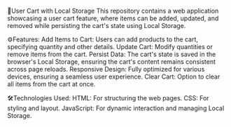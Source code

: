🛒User Cart with Local Storage
This repository contains a web application showcasing a user cart feature, where items can be added, updated, and removed while persisting the cart's state using Local Storage.

⚙️Features:
Add Items to Cart: Users can add products to the cart, specifying quantity and other details.
Update Cart: Modify quantities or remove items from the cart.
Persist Data: The cart's state is saved in the browser's Local Storage, ensuring the cart's content remains consistent across page reloads.
Responsive Design: Fully optimized for various devices, ensuring a seamless user experience.
Clear Cart: Option to clear all items from the cart at once.

🛠️Technologies Used:
HTML: For structuring the web pages.
CSS: For styling and layout.
JavaScript: For dynamic interaction and managing Local Storage.
